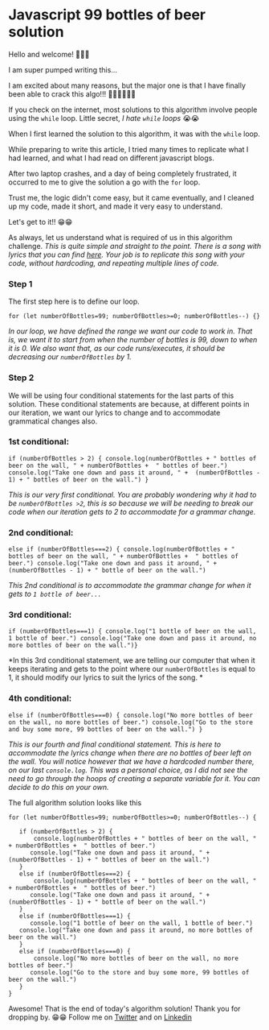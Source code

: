 # Javascript 99 bottles of beer solution

Hello and welcome! 🤩🤩🤩

I am super pumped writing this...

I am excited about many reasons, but the major one is that I have finally been able to crack this algo!!! 💃🏾💃🏾💃🏾

If you check on the internet, most solutions to this algorithm involve people using the `while` loop. 
Little secret, *I hate `while` loops* 😭😭

When I first learned the solution to this algorithm, it was with the `while` loop.

While preparing to write this article, I tried many times to replicate what I had learned, and what I had read on different javascript blogs. 

After two laptop crashes, and a day of being completely frustrated, it occurred to me to give the solution a go with the `for` loop. 


Trust me, the logic didn't come easy, but it came eventually, and I cleaned up my code, made it short, and made it very easy to understand. 

Let's get to it!! 😁😁

As always, let us understand what is required of us in this algorithm challenge. 
*This is quite simple and straight to the point. There is a song with lyrics that you can find [here](https://www.99-bottles-of-beer.net/lyrics.html). Your job is to replicate this song with your code, without hardcoding, and repeating multiple lines of code.*

### Step 1
The first step here is to define our loop. 

`for (let numberOfBottles=99; numberOfBottles>=0; numberOfBottles--) {}`

*In our loop, we have defined the range we want our code to work in. That is, we want it to start from when the number of bottles is 99, down to when it is 0. We also want that, as our code runs/executes, it should be decreasing our `numberOfBottles` by 1.*

### Step 2
We will be using four conditional statements for the last parts of this solution. 
These conditional statements are because, at different points in our iteration, we want our lyrics to change and to accommodate grammatical changes also. 

### 1st conditional:

`
if (numberOfBottles > 2) {
       console.log(numberOfBottles + " bottles of beer on the wall, " + numberOfBottles +  " bottles of beer.")
      console.log("Take one down and pass it around, " +  (numberOfBottles - 1) + " bottles of beer on the wall.")
   }
`

*This is our very first conditional. You are probably wondering why it had to be `numberOfBottles >2`, this is so because we will be needing to break our code when our iteration gets to 2 to accommodate for a grammar change.*

### 2nd conditional:

`
else if (numberOfBottles===2) {
       console.log(numberOfBottles + " bottles of beer on the wall, " + numberOfBottles +  " bottles of beer.")
      console.log("Take one down and pass it around, " +  (numberOfBottles - 1) + " bottle of beer on the wall.")
`

*This 2nd conditional is to accommodate the grammar change for when it gets to `1 bottle of beer...`*

### 3rd conditional:

`
   if (numberOfBottles===1)
    {
      console.log("1 bottle of beer on the wall, 1 bottle of beer.")
     console.log("Take one down and pass it around, no more bottles of beer on the wall.")} 
`

*In this 3rd conditional statement, we are telling our computer that when it keeps iterating and gets to the point where our `numberOfBottles` is equal to 1, it should modify our lyrics to suit the lyrics of the song. *


### 4th conditional:

`
else if (numberOfBottles===0) {
       console.log("No more bottles of beer on the wall, no more bottles of beer.")
      console.log("Go to the store and buy some more, 99 bottles of beer on the wall.")
   }
`

*This is our fourth and final conditional statement. This is here to accommodate the lyrics change when there are no bottles of beer left on the wall. You will notice however that we have a hardcoded number there, on our last `console.log`. This was a personal choice, as I did not see the need to go through the hoops of creating a separate variable for it. You can decide to do this on your own.*


The full algorithm solution looks like this


```
for (let numberOfBottles=99; numberOfBottles>=0; numberOfBottles--) {
   
   if (numberOfBottles > 2) {
       console.log(numberOfBottles + " bottles of beer on the wall, " + numberOfBottles +  " bottles of beer.")
      console.log("Take one down and pass it around, " +  (numberOfBottles - 1) + " bottles of beer on the wall.")
   }
   else if (numberOfBottles===2) {
       console.log(numberOfBottles + " bottles of beer on the wall, " + numberOfBottles +  " bottles of beer.")
      console.log("Take one down and pass it around, " +  (numberOfBottles - 1) + " bottle of beer on the wall.")
   }  
   else if (numberOfBottles===1) {
      console.log("1 bottle of beer on the wall, 1 bottle of beer.")
   console.log("Take one down and pass it around, no more bottles of beer on the wall.")
   }      
   else if (numberOfBottles===0) {
       console.log("No more bottles of beer on the wall, no more bottles of beer.")
      console.log("Go to the store and buy some more, 99 bottles of beer on the wall.")
   }
}
``` 


Awesome! That is the end of today's algorithm solution!
Thank you for dropping by. 😁😁
Follow me on [Twitter](https://twitter.com/DumebiTheWriter) and on [Linkedin](https://www.linkedin.com/in/dumebi-okolo/)